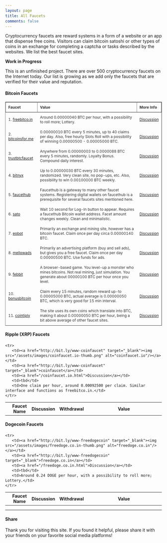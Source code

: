 ```yaml
---
layout: page
title: All Faucets
comments: false
---
```


Cryptocurrency faucets are reward systems in a form of a website or an app that dispense free coins. Visitors can claim bitcoin satoshi or other types of coins in an exchange for completing a captcha or tasks described by the websites. We list the best faucet sites.

**Work in Progress**

This is an unfinished project. There are over 500 cryptocurrency faucets on the Internet today. Our list is growing as we add only the faucets that are verified for their value and reputation.

#### Bitcoin Faucets

<style type="text/css">
.tftable {font-size:12px;color:#333333; width:100%;border-width: 1px; border-collapse: collapse;}
.tftable th {font-size:12px; border-width: 1px;padding: 8px;border-style: solid; text-align:left;}
.tftable td {font-size:12px; border-width: 1px;padding: 8px;border-style: solid;border-color: #fffefc;}
</style>

<table class="tftable" border="1">

<tr><th>Faucet</th><th>Value</th><th>More Info</th></tr>

<tr><td>1. <a href="http://bit.ly/www-freebitcoin" target="_blank">freebitco.in</a></td>
<td>Around 0.00000040 BTC per hour, with a possibility to roll more; Lottery.</td>
<td><a href="/freebitco.in.html">Discussion</a></td></tr>

<tr><td>2. <a href="http://bit.ly/www-bitcoinsfor-me" target="_blank">bitcoinsfor.me</a></td>
<td>0.00000010 BTC every 5 minutes, up to 40 claims per day. Also, free hourly Slots Roll with a possibility of winning 0.00000500 - 0.00005000 BTC.</td>
<td><a href="/bitcoinsfor.me.html">Discussion</a></td></tr>

<tr><td>3. <a href="http://bit.ly/www-trustbtcfaucet" target="_blank">trustbtcfaucet</a></td><td>Anywhere from 0.00000003 to 0.0000088 BTC every 5 minutes, randomly. Loyalty Bonus. Compound daily interest.</td>
<td><a href="/trustbtcfaucet.com.html">Discussion</a></td></tr>

<tr><td>4. <a href="http://bit.ly/www-bitnyx" target="_blank">bitnyx</a></td>
<td>Up to 0.00000030 BTC every 30 minutes, randomized. Very clean site, no pop-ups, etc. Also, possibility to win 0.00100000 BTC weekly.</td>
<td><a href="/bitnyx.com.html">Discussion</a></td></tr>

<tr><td>5. <a href="http://bit.ly/www-faucethub" target="_blank">faucethub</a></td>
<td>Faucethub is a gateway to many other faucet systems. Registering digital wallets on faucethub is a prerequisite for several faucets sites mentioned here.</td>
<td><a href="/faucethub.io.html">Discussion</a></td></tr>

<tr><td>6. <a href="http://bit.ly/sato-host" target="_blank">sato</a></td>
<td>Wait 10 second for Log-In button to appear. Requires a faucethub Bitcoin wallet address. Facet amount changes weekly. Clean and minimalistic.</td>
<td><a href="/sato.host.html">Discussion</a></td></tr>

<tr><td>7. <a href="http://bit.ly/www-eobot" target="_blank">eobot</a></td>
<td>Primarily an exchange and mining site, however has a bitcoin faucet. Claim once per day circa 0.00000140 BTC.</td>
<td><a href="/eobot.com.html">Discussion</a></td></tr>

<tr><td>8. <a href="http://bit.ly/www-mellowads" target="_blank">mellowads</a></td>
<td>Primarily an advertising platform (buy and sell ads), but gives you a free faucet. Claim once per day 0.00000500 BTC. Use funds for ads.</td>
<td><a href="/mellowads.com.html">Discussion</a></td></tr>

<tr><td>9. <a href="http://bit.ly/www-febbit" target="_blank">febbit</a></td>
<td>A browser-based game. You level-up a monster who mines bitcoins. Not real mining, just simulation. You generate about 00000100 BTC per hour once you level.</td>
<td><a href="/febbit.com.html">Discussion</a></td></tr>

<tr><td>10. <a href="http://bonusbitcoin.co/?ref=4999B8EC3FD3" target="_blank">bonusbitcoin</a></td>
<td>Claim every 15 minutes, random reward up-to 0.00005000 BTC, actual average is 0.00000050 BTC, which is very good for 15 min interval.</td>
<td><a href="/bonusbitcoin.co.html">Discussion</a></td></tr>

<tr><td>11. <a href="http://bit.ly/www-cointiply" target="_blank">cointiply</a></td>
<td>The site uses its own coins which translate into BTC, making it about 0.00000050 BTC per hour, being a bit above average of other faucet sites.</td>
<td><a href="/cointiply.com.html">Discussion</a></td></tr>

</table>

<p> </p>

#### Ripple (XRP) Faucets

<div class="table-ripple">

 <table cellspacing="0">
    <tr>
       <th></th>
       <th>Faucet Name</th>
       <th>Discussion</th>
       <th>Withdrawal</th>
       <th width="230">Value</th>
    </tr>

    <tr>
       <td><a href="http://bit.ly/www-coinfaucet" target="_blank"><img src="/assets/images/coinfaucet.io-thumb.png" alt="coinfaucet.io"/></a></td>
       <td><a href="http://bit.ly/www-coinfaucet" target="_blank">coinfaucet</a></td>
       <td><a href="/coinfaucet.io.html">Discussion</a></td>
       <td>tbd</td>
       <td>One claim per hour, around 0.00092500 per claim. Similar interface and functions as freebitco.in.</td>
    </tr>

 </table>
</div>

#### Dogecoin Faucets

<div class="table-dogecoin">

 <table cellspacing="0">
    <tr>
       <th></th>
       <th>Faucet Name</th>
       <th>Discussion</th>
       <th>Withdrawal</th>
       <th width="230">Value</th>
    </tr>

    <tr>
       <td><a href="http://bit.ly/www-freedogecoin" target="_blank"><img src="/assets/images/freedoge.co.in-thumb.png" alt="freedoge.co.in"/></a></td>
       <td><a href="http://bit.ly/www-freedogecoin" target="_blank">freedoge.co.in</a></td>
       <td><a href="/freedoge.co.in.html">Discussion</a></td>
       <td>tbd</td>
       <td>Around 0.24 DOGE per hour, with a possibility to roll more; Lottery.</td>
    </tr>

 </table>
</div>

---
#### Share

Thank you for visiting this site. If you found it helpful, please share it with your friends on your favorite social media platforms!

